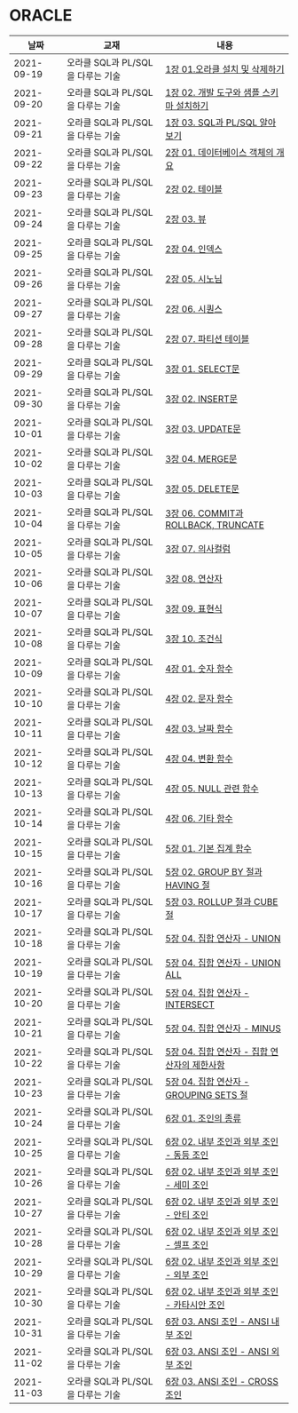 # ORACLE



날짜 | 교재 | 내용
-----|------|------
|2021-09-19|오라클 SQL과 PL/SQL을 다루는 기술|[1장 01.오라클 설치 및 삭제하기](https://jungdami-ing.tistory.com/entry/%EC%98%A4%EB%9D%BC%ED%81%B4-1%EC%9E%A5-01%EC%98%A4%EB%9D%BC%ED%81%B4-%EC%84%A4%EC%B9%98-%EB%B0%8F-%EC%82%AD%EC%A0%9C%ED%95%98%EA%B8%B0)
|2021-09-20|오라클 SQL과 PL/SQL을 다루는 기술|[1장 02. 개발 도구와 샘플 스키마 설치하기](https://jungdami-ing.tistory.com/entry/%EC%98%A4%EB%9D%BC%ED%81%B4-1%EC%9E%A5-02-%EA%B0%9C%EB%B0%9C-%EB%8F%84%EA%B5%AC%EC%99%80-%EC%83%98%ED%94%8C-%EC%8A%A4%ED%82%A4%EB%A7%88-%EC%84%A4%EC%B9%98%ED%95%98%EA%B8%B0)
|2021-09-21|오라클 SQL과 PL/SQL을 다루는 기술|[1장 03. SQL과 PL/SQL 알아 보기](https://jungdami-ing.tistory.com/entry/%EC%98%A4%EB%9D%BC%ED%81%B4-1%EC%9E%A5-03-SQL%EA%B3%BC-PLSQL-%EC%95%8C%EC%95%84-%EB%B3%B4%EA%B8%B0)
|2021-09-22|오라클 SQL과 PL/SQL을 다루는 기술|[2장 01. 데이터베이스 객체의 개요](https://jungdami-ing.tistory.com/entry/%EC%98%A4%EB%9D%BC%ED%81%B4-2%EC%9E%A5-01-%EB%8D%B0%EC%9D%B4%ED%84%B0%EB%B2%A0%EC%9D%B4%EC%8A%A4-%EA%B0%9D%EC%B2%B4%EC%9D%98-%EA%B0%9C%EC%9A%94)
|2021-09-23|오라클 SQL과 PL/SQL을 다루는 기술|[2장 02. 테이블](https://jungdami-ing.tistory.com/entry/%EC%98%A4%EB%9D%BC%ED%81%B4-2%EC%9E%A5-02-%ED%85%8C%EC%9D%B4%EB%B8%94)
|2021-09-24|오라클 SQL과 PL/SQL을 다루는 기술|[2장 03. 뷰](https://jungdami-ing.tistory.com/entry/%EC%98%A4%EB%9D%BC%ED%81%B4-2%EC%9E%A5-03-%EB%B7%B0)
|2021-09-25|오라클 SQL과 PL/SQL을 다루는 기술|[2장 04. 인덱스](https://jungdami-ing.tistory.com/entry/%EC%98%A4%EB%9D%BC%ED%81%B4-2%EC%9E%A5-04-%EC%9D%B8%EB%8D%B1%EC%8A%A4)
|2021-09-26|오라클 SQL과 PL/SQL을 다루는 기술|[2장 05. 시노님](https://jungdami-ing.tistory.com/entry/%EC%98%A4%EB%9D%BC%ED%81%B4-2%EC%9E%A5-05-%EC%8B%9C%EB%85%B8%EB%8B%98)
|2021-09-27|오라클 SQL과 PL/SQL을 다루는 기술|[2장 06. 시퀀스](https://jungdami-ing.tistory.com/entry/%EC%98%A4%EB%9D%BC%ED%81%B4-2%EC%9E%A5-06-%EC%8B%9C%ED%80%80%EC%8A%A4)
|2021-09-28|오라클 SQL과 PL/SQL을 다루는 기술|[2장 07. 파티션 테이블](https://jungdami-ing.tistory.com/entry/%EC%98%A4%EB%9D%BC%ED%81%B4-2%EC%9E%A5-07-%ED%8C%8C%ED%8B%B0%EC%85%98-%ED%85%8C%EC%9D%B4%EB%B8%94)
|2021-09-29|오라클 SQL과 PL/SQL을 다루는 기술|[3장 01. SELECT문](https://jungdami-ing.tistory.com/entry/%EC%98%A4%EB%9D%BC%ED%81%B4-3%EC%9E%A5-01-SELECT%EB%AC%B8)
|2021-09-30|오라클 SQL과 PL/SQL을 다루는 기술|[3장 02. INSERT문](https://jungdami-ing.tistory.com/entry/%EC%98%A4%EB%9D%BC%ED%81%B4-3%EC%9E%A5-02-INSERT%EB%AC%B8)
|2021-10-01|오라클 SQL과 PL/SQL을 다루는 기술|[3장 03. UPDATE문](https://jungdami-ing.tistory.com/entry/%EC%98%A4%EB%9D%BC%ED%81%B4-3%EC%9E%A5-02-UPDATE%EB%AC%B8)
|2021-10-02|오라클 SQL과 PL/SQL을 다루는 기술|[3장 04. MERGE문](https://jungdami-ing.tistory.com/entry/%EC%98%A4%EB%9D%BC%ED%81%B4-3%EC%9E%A5-04-MERGE%EB%AC%B8?category=995651)
|2021-10-03|오라클 SQL과 PL/SQL을 다루는 기술|[3장 05. DELETE문](https://jungdami-ing.tistory.com/entry/%EC%98%A4%EB%9D%BC%ED%81%B4-3%EC%9E%A5-05-DELETE%EB%AC%B8)
|2021-10-04|오라클 SQL과 PL/SQL을 다루는 기술|[3장 06. COMMIT과 ROLLBACK, TRUNCATE](https://jungdami-ing.tistory.com/entry/%EC%98%A4%EB%9D%BC%ED%81%B4-3%EC%9E%A5-06-COMMIT%EA%B3%BC-ROLLBACK-TRUNCATE)
|2021-10-05|오라클 SQL과 PL/SQL을 다루는 기술|[3장 07. 의사컬럼](https://jungdami-ing.tistory.com/entry/%EC%98%A4%EB%9D%BC%ED%81%B4-3%EC%9E%A5-07-%EC%9D%98%EC%82%AC%EC%BB%AC%EB%9F%BC?category=995651)
|2021-10-06|오라클 SQL과 PL/SQL을 다루는 기술|[3장 08. 연산자](https://jungdami-ing.tistory.com/entry/%EC%98%A4%EB%9D%BC%ED%81%B4-3%EC%9E%A5-08-%EC%97%B0%EC%82%B0%EC%9E%90?category=995651)
|2021-10-07|오라클 SQL과 PL/SQL을 다루는 기술|[3장 09. 표현식](https://jungdami-ing.tistory.com/entry/%EC%98%A4%EB%9D%BC%ED%81%B4-3%EC%9E%A5-09-%ED%91%9C%ED%98%84%EC%8B%9D?category=995651)
|2021-10-08|오라클 SQL과 PL/SQL을 다루는 기술|[3장 10. 조건식](https://jungdami-ing.tistory.com/entry/%EC%98%A4%EB%9D%BC%ED%81%B4-3%EC%9E%A5-10-%EC%A1%B0%EA%B1%B4%EC%8B%9D?category=995651)
|2021-10-09|오라클 SQL과 PL/SQL을 다루는 기술|[4장 01. 숫자 함수](https://jungdami-ing.tistory.com/entry/%EC%98%A4%EB%9D%BC%ED%81%B4-4%EC%9E%A5-01-%EC%88%AB%EC%9E%90-%ED%95%A8%EC%88%98)
|2021-10-10|오라클 SQL과 PL/SQL을 다루는 기술|[4장 02. 문자 함수](https://jungdami-ing.tistory.com/entry/%EC%98%A4%EB%9D%BC%ED%81%B4-4%EC%9E%A5-02-%EB%AC%B8%EC%9E%90-%ED%95%A8%EC%88%98)
|2021-10-11|오라클 SQL과 PL/SQL을 다루는 기술|[4장 03. 날짜 함수](https://jungdami-ing.tistory.com/entry/%EC%98%A4%EB%9D%BC%ED%81%B4-4%EC%9E%A5-03-%EB%82%A0%EC%A7%9C-%ED%95%A8%EC%88%98)
|2021-10-12|오라클 SQL과 PL/SQL을 다루는 기술|[4장 04. 변환 함수](https://jungdami-ing.tistory.com/entry/%EC%98%A4%EB%9D%BC%ED%81%B4-4%EC%9E%A5-04-%EB%B3%80%ED%99%98-%ED%95%A8%EC%88%98)
|2021-10-13|오라클 SQL과 PL/SQL을 다루는 기술|[4장 05. NULL 관련 함수](https://jungdami-ing.tistory.com/entry/%EC%98%A4%EB%9D%BC%ED%81%B4-4%EC%9E%A5-05-NULL-%EA%B4%80%EB%A0%A8-%ED%95%A8%EC%88%98)
|2021-10-14|오라클 SQL과 PL/SQL을 다루는 기술|[4장 06. 기타 함수](https://jungdami-ing.tistory.com/entry/%EC%98%A4%EB%9D%BC%ED%81%B4-4%EC%9E%A5-06-%EA%B8%B0%ED%83%80-%ED%95%A8%EC%88%98)
|2021-10-15|오라클 SQL과 PL/SQL을 다루는 기술|[5장 01. 기본 집계 함수](https://jungdami-ing.tistory.com/entry/%EC%98%A4%EB%9D%BC%ED%81%B4-5%EC%9E%A5-01-%EA%B8%B0%EB%B3%B8-%EC%A7%91%EA%B3%84-%ED%95%A8%EC%88%98)
|2021-10-16|오라클 SQL과 PL/SQL을 다루는 기술|[5장 02. GROUP BY 절과 HAVING 절](https://jungdami-ing.tistory.com/entry/%EC%98%A4%EB%9D%BC%ED%81%B4-5%EC%9E%A5-02-GROUP-BY-%EC%A0%88%EA%B3%BC-HAVING-%EC%A0%88)
|2021-10-17|오라클 SQL과 PL/SQL을 다루는 기술|[5장 03. ROLLUP 절과 CUBE 절](https://jungdami-ing.tistory.com/entry/%EC%98%A4%EB%9D%BC%ED%81%B4-5%EC%9E%A5-03-ROLLUP-%EC%A0%88%EA%B3%BC-CUBE-%EC%A0%88)
|2021-10-18|오라클 SQL과 PL/SQL을 다루는 기술|[5장 04. 집합 연산자 - UNION](https://jungdami-ing.tistory.com/entry/%EC%98%A4%EB%9D%BC%ED%81%B4-5%EC%9E%A5-04-%EC%A7%91%ED%95%A9-%EC%97%B0%EC%82%B0%EC%9E%90-UNION)
|2021-10-19|오라클 SQL과 PL/SQL을 다루는 기술|[5장 04. 집합 연산자 - UNION ALL](https://jungdami-ing.tistory.com/entry/%EC%98%A4%EB%9D%BC%ED%81%B4-5%EC%9E%A5-04-%EC%A7%91%ED%95%A9-%EC%97%B0%EC%82%B0%EC%9E%90-UNION-ALL)
|2021-10-20|오라클 SQL과 PL/SQL을 다루는 기술|[5장 04. 집합 연산자 - INTERSECT](https://jungdami-ing.tistory.com/entry/%EC%98%A4%EB%9D%BC%ED%81%B4-5%EC%9E%A5-04-%EC%A7%91%ED%95%A9-%EC%97%B0%EC%82%B0%EC%9E%90-INTERSECT)
|2021-10-21|오라클 SQL과 PL/SQL을 다루는 기술|[5장 04. 집합 연산자 - MINUS](https://jungdami-ing.tistory.com/entry/%EC%98%A4%EB%9D%BC%ED%81%B4-5%EC%9E%A5-04-%EC%A7%91%ED%95%A9-%EC%97%B0%EC%82%B0%EC%9E%90-MINUS)
|2021-10-22|오라클 SQL과 PL/SQL을 다루는 기술|[5장 04. 집합 연산자 - 집합 연산자의 제한사항](https://jungdami-ing.tistory.com/entry/%EC%98%A4%EB%9D%BC%ED%81%B4-5%EC%9E%A5-04-%EC%A7%91%ED%95%A9-%EC%97%B0%EC%82%B0%EC%9E%90-%EC%A7%91%ED%95%A9-%EC%97%B0%EC%82%B0%EC%9E%90%EC%9D%98-%EC%A0%9C%ED%95%9C%EC%82%AC%ED%95%AD)
|2021-10-23|오라클 SQL과 PL/SQL을 다루는 기술|[5장 04. 집합 연산자 - GROUPING SETS 절](https://jungdami-ing.tistory.com/entry/%EC%98%A4%EB%9D%BC%ED%81%B4-5%EC%9E%A5-04-%EC%A7%91%ED%95%A9-%EC%97%B0%EC%82%B0%EC%9E%90-GROUPING-SETS-%EC%A0%88)
|2021-10-24|오라클 SQL과 PL/SQL을 다루는 기술|[6장 01. 조인의 종류](https://jungdami-ing.tistory.com/entry/%EC%98%A4%EB%9D%BC%ED%81%B4-6%EC%9E%A5-01-%EC%A1%B0%EC%9D%B8%EC%9D%98-%EC%A2%85%EB%A5%98)
|2021-10-25|오라클 SQL과 PL/SQL을 다루는 기술|[6장 02. 내부 조인과 외부 조인 - 동등 조인](https://jungdami-ing.tistory.com/entry/%EC%98%A4%EB%9D%BC%ED%81%B4-6%EC%9E%A5-02-%EB%82%B4%EB%B6%80-%EC%A1%B0%EC%9D%B8%EA%B3%BC-%EC%99%B8%EB%B6%80-%EC%A1%B0%EC%9D%B8-%EB%8F%99%EB%93%B1-%EC%A1%B0%EC%9D%B8)
|2021-10-26|오라클 SQL과 PL/SQL을 다루는 기술|[6장 02. 내부 조인과 외부 조인 - 세미 조인](https://jungdami-ing.tistory.com/entry/%EC%98%A4%EB%9D%BC%ED%81%B4-6%EC%9E%A5-02-%EB%82%B4%EB%B6%80-%EC%A1%B0%EC%9D%B8%EA%B3%BC-%EC%99%B8%EB%B6%80-%EC%A1%B0%EC%9D%B8-%EC%84%B8%EB%AF%B8-%EC%A1%B0%EC%9D%B8)
|2021-10-27|오라클 SQL과 PL/SQL을 다루는 기술|[6장 02. 내부 조인과 외부 조인 - 안티 조인](https://jungdami-ing.tistory.com/entry/%EC%98%A4%EB%9D%BC%ED%81%B4-6%EC%9E%A5-02-%EB%82%B4%EB%B6%80-%EC%A1%B0%EC%9D%B8%EA%B3%BC-%EC%99%B8%EB%B6%80-%EC%A1%B0%EC%9D%B8-%EC%95%88%ED%8B%B0-%EC%A1%B0%EC%9D%B8)
|2021-10-28|오라클 SQL과 PL/SQL을 다루는 기술|[6장 02. 내부 조인과 외부 조인 - 셀프 조인](https://jungdami-ing.tistory.com/entry/%EC%98%A4%EB%9D%BC%ED%81%B4-6%EC%9E%A5-02-%EB%82%B4%EB%B6%80-%EC%A1%B0%EC%9D%B8%EA%B3%BC-%EC%99%B8%EB%B6%80-%EC%A1%B0%EC%9D%B8-%EC%85%80%ED%94%84-%EC%A1%B0%EC%9D%B8)
|2021-10-29|오라클 SQL과 PL/SQL을 다루는 기술|[6장 02. 내부 조인과 외부 조인 - 외부 조인](https://jungdami-ing.tistory.com/entry/%EC%98%A4%EB%9D%BC%ED%81%B4-6%EC%9E%A5-02-%EB%82%B4%EB%B6%80-%EC%A1%B0%EC%9D%B8%EA%B3%BC-%EC%99%B8%EB%B6%80-%EC%A1%B0%EC%9D%B8-%EC%99%B8%EB%B6%80-%EC%A1%B0%EC%9D%B8)
|2021-10-30|오라클 SQL과 PL/SQL을 다루는 기술|[6장 02. 내부 조인과 외부 조인 - 카타시안 조인](https://jungdami-ing.tistory.com/entry/%EC%98%A4%EB%9D%BC%ED%81%B4-6%EC%9E%A5-02-%EB%82%B4%EB%B6%80-%EC%A1%B0%EC%9D%B8%EA%B3%BC-%EC%99%B8%EB%B6%80-%EC%A1%B0%EC%9D%B8-%EC%B9%B4%ED%83%80%EC%8B%9C%EC%95%88-%EC%A1%B0%EC%9D%B8)
|2021-10-31|오라클 SQL과 PL/SQL을 다루는 기술|[6장 03. ANSI 조인 - ANSI 내부 조인](https://jungdami-ing.tistory.com/entry/%EC%98%A4%EB%9D%BC%ED%81%B4-6%EC%9E%A5-03-ANSI-%EC%A1%B0%EC%9D%B8-ANDI-%EB%82%B4%EB%B6%80-%EC%A1%B0%EC%9D%B8)
|2021-11-02|오라클 SQL과 PL/SQL을 다루는 기술|[6장 03. ANSI 조인 - ANSI 외부 조인](https://jungdami-ing.tistory.com/entry/%EC%98%A4%EB%9D%BC%ED%81%B4-6%EC%9E%A5-03-ANSI-%EC%A1%B0%EC%9D%B8-ANDI-%EC%99%B8%EB%B6%80-%EC%A1%B0%EC%9D%B8)
|2021-11-03|오라클 SQL과 PL/SQL을 다루는 기술|[6장 03. ANSI 조인 - CROSS 조인](https://jungdami-ing.tistory.com/entry/%EC%98%A4%EB%9D%BC%ED%81%B4-6%EC%9E%A5-03-ANSI-%EC%A1%B0%EC%9D%B8-ANDI-%EC%99%B8%EB%B6%80-%EC%A1%B0%EC%9D%B8)

